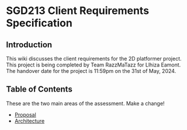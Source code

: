 # SGD213 Client Requirements Specification 

## Introduction
This wiki discusses the client requirements for the 2D platformer project.
This project is being completed by Team RazzMaTazz for Llhiza Eamont.
The handover date for the project is 11:59pm on the 31st of May, 2024.

## Table of Contents

These are the two main areas of the assessment. Make a change!

[//]: # (You can link to other pages in your wiki, or you can keep it inline)
* [Proposal](Proposal/index.md)
* [Architecture](Architecture/index.md)
